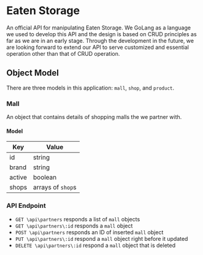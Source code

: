 # Eaten Storage

An official API for manipulating Eaten Storage. We GoLang as a language we used to develop this API and the design is based on CRUD principles as far as we are in an early stage. Through the development in the future, we are looking forward to extend our API to serve customized and essential operation other than that of CRUD operation.

## Object Model

There are three models in this application: `mall`, `shop`, and `product`.

### Mall

An object that contains details of shopping malls the we partner with.

#### Model

| Key | Value |
| --- | ----- |
| id | string |
| brand | string |
| active | boolean |
| shops | arrays of `shop`s |

### API Endpoint

- `GET \api\partners` responds a list of `mall` objects
- `GET \api\partners\:id` responds a `mall` object
- `POST \api\partners` responds an ID of inserted `mall` object
- `PUT \api\partners\:id` respond a `mall` object right before it updated
- `DELETE \api\partners\:id` respond a `mall` object that is deleted
